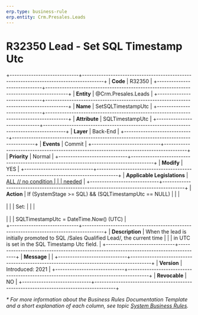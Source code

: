 ```yaml
---
erp.type: business-rule
erp.entity: Crm.Presales.Leads
---
```


# R32350 Lead - Set SQL Timestamp Utc
+-----------------------------+---------------------------------------------------------------------------------------+
| **Code**                    | R32350                                                                                |
+-----------------------------+---------------------------------------------------------------------------------------+
| **Entity**                  | @Crm.Presales.Leads                                                                   |
+-----------------------------+---------------------------------------------------------------------------------------+
| **Name**                    | SetSQLTimestampUtc                                                                    |
+-----------------------------+---------------------------------------------------------------------------------------+
| **Attribute**               | SQLTimestampUtc                                                                       |
+-----------------------------+---------------------------------------------------------------------------------------+
| **Layer**                   | Back-End                                                                              |
+-----------------------------+---------------------------------------------------------------------------------------+
| **Events**                  | Commit                                                                                |
+-----------------------------+---------------------------------------------------------------------------------------+
| **Priority**                | Normal                                                                                |
+-----------------------------+---------------------------------------------------------------------------------------+
| **Modify**                  | YES                                                                                   |
+-----------------------------+---------------------------------------------------------------------------------------+
| **Applicable Legislations** | [ALL // no condition                                                                  |
|                             | needed](xref:applicable-legislations)                                                 |
+-----------------------------+---------------------------------------------------------------------------------------+
| **Action**                  | If (SystemStage >= SQL) && (SQLTimestampUtc == NULL)                                  |
|                             | <br/><br/>                                                                            |
|                             | Set:                                                                                  |
|                             | <br/><br/>                                                                            |
|                             | SQLTimestampUtc = DateTime.Now() (UTC)                                                |                    
+-----------------------------+---------------------------------------------------------------------------------------+
| **Description**             | When the lead is initially promoted to SQL /Sales Qualified Lead/, the current time   |
|                             | in UTC is set in the SQL Timestamp Utc field.                                         |
+-----------------------------+---------------------------------------------------------------------------------------+
| **Message**                 |                                                                                       |
+-----------------------------+---------------------------------------------------------------------------------------+
| **Version**                 | Introduced: 2021                                                                      |
+-----------------------------+---------------------------------------------------------------------------------------+
| **Revocable**               | NO                                                                                    |
+-----------------------------+---------------------------------------------------------------------------------------+

*\* For more information about the Business Rules Documentation Template and a short explanation of each column, see
topic [System Business Rules](../templates/template-description-system-business-rules.md).*
